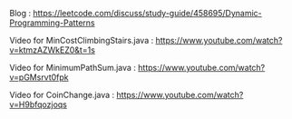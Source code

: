 Blog : https://leetcode.com/discuss/study-guide/458695/Dynamic-Programming-Patterns

Video for MinCostClimbingStairs.java : https://www.youtube.com/watch?v=ktmzAZWkEZ0&t=1s

Video for MinimumPathSum.java : https://www.youtube.com/watch?v=pGMsrvt0fpk

Video for CoinChange.java : https://www.youtube.com/watch?v=H9bfqozjoqs
